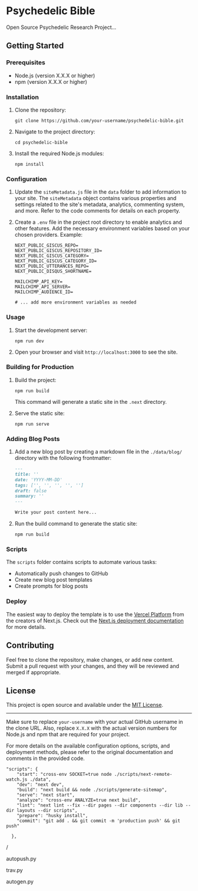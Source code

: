 # Psychedelic Bible

Open Source Psychedelic Research Project...

## Getting Started

### Prerequisites

- Node.js (version X.X.X or higher)
- npm (version X.X.X or higher)

### Installation

1. Clone the repository:

   ```
   git clone https://github.com/your-username/psychedelic-bible.git
   ```

2. Navigate to the project directory:

   ```
   cd psychedelic-bible
   ```

3. Install the required Node.js modules:

   ```
   npm install
   ```

### Configuration

1. Update the `siteMetadata.js` file in the `data` folder to add information to your site. The `siteMetadata` object contains various properties and settings related to the site's metadata, analytics, commenting system, and more. Refer to the code comments for details on each property.

2. Create a `.env` file in the project root directory to enable analytics and other features. Add the necessary environment variables based on your chosen providers. Example:

   ```
   NEXT_PUBLIC_GISCUS_REPO=
   NEXT_PUBLIC_GISCUS_REPOSITORY_ID=
   NEXT_PUBLIC_GISCUS_CATEGORY=
   NEXT_PUBLIC_GISCUS_CATEGORY_ID=
   NEXT_PUBLIC_UTTERANCES_REPO=
   NEXT_PUBLIC_DISQUS_SHORTNAME=

   MAILCHIMP_API_KEY=
   MAILCHIMP_API_SERVER=
   MAILCHIMP_AUDIENCE_ID=

   # ... add more environment variables as needed
   ```

### Usage

1. Start the development server:

   ```
   npm run dev
   ```

2. Open your browser and visit `http://localhost:3000` to see the site.

### Building for Production

1. Build the project:

   ```
   npm run build
   ```

   This command will generate a static site in the `.next` directory.

2. Serve the static site:

   ```
   npm run serve
   ```

### Adding Blog Posts

1. Add a new blog post by creating a markdown file in the `./data/blog/` directory with the following frontmatter:

   ```markdown
   ---
   title: ''
   date: 'YYYY-MM-DD'
   tags: ['', '', '', '', '']
   draft: false
   summary: ''
   ---

   Write your post content here...
   ```

2. Run the build command to generate the static site:

   ```
   npm run build
   ```

### Scripts

The `scripts` folder contains scripts to automate various tasks:

- Automatically push changes to GitHub
- Create new blog post templates
- Create prompts for blog posts

### Deploy

The easiest way to deploy the template is to use the [Vercel Platform](https://vercel.com) from the creators of Next.js. Check out the [Next.js deployment documentation](https://nextjs.org/docs/deployment) for more details.

## Contributing

Feel free to clone the repository, make changes, or add new content. Submit a pull request with your changes, and they will be reviewed and merged if appropriate.

## License

This project is open source and available under the [MIT License](LICENSE).

---

Make sure to replace `your-username` with your actual GitHub username in the clone URL. Also, replace `X.X.X` with the actual version numbers for Node.js and npm that are required for your project.

For more details on the available configuration options, scripts, and deployment methods, please refer to the original documentation and comments in the provided code.



```
"scripts": {
    "start": "cross-env SOCKET=true node ./scripts/next-remote-watch.js ./data",
    "dev": "next dev",
    "build": "next build && node ./scripts/generate-sitemap",
    "serve": "next start",
    "analyze": "cross-env ANALYZE=true next build",
    "lint": "next lint --fix --dir pages --dir components --dir lib --dir layouts --dir scripts",
    "prepare": "husky install",
    "commit": "git add . && git commit -m 'production push' && git push"

  },
  ```

  /



  autopush.py


  trav.py



  autogen.py

  